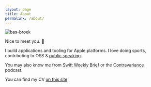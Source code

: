 ```yaml
---
layout: page
title: About
permalink: /about/
---
```


![bas-broek](../assets/general/photo.png)

Nice to meet you. 👋

I build applications and tooling for Apple platforms. I love doing sports, contributing to
OSS & [public speaking](/speaking).

You may also know me from [Swift Weekly Brief](https://swiftweekly.github.io)
or the [Contravariance](https://contravariance.rocks) podcast.

You can find my CV [on this site](/curriculum-vitae).
